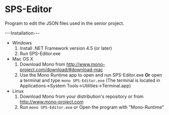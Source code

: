 # SPS-Editor
Program to edit the JSON files used in the senior project.

---Installation---
- Windows
  1. Install .NET Framework version 4.5 (or later)
  2. Run SPS-Editor.exe
- Mac OS X
  1. Download Mono from http://www.mono-project.com/download/#download-mac
  2. Use the Mono Runtime app to open and run SPS-Editor.exe 
     <b>Or</b> open a terminal and type <code>mono SPS-Editor.exe</code> 
     (The terminal is located in Applications->System Tools->Utilities->Terminal.app)
- Linux
  1. Download Mono from your distribution's repository or from http://www.mono-project.com
  2. Run <code>mono SPS-Editor.exe</code> or Open the program with "Mono-Runtime"
